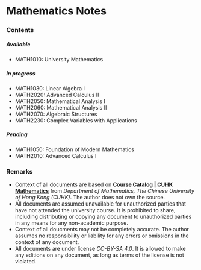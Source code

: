 # Mathematics Notes
### Contents
##### Available
- MATH1010: University Mathematics

##### In progress
- MATH1030: Linear Algebra I
- MATH2020: Advanced Calculus II
- MATH2050: Mathematical Analysis I
- MATH2060: Mathematical Analysis II
- MATH2070: Algebraic Structures
- MATH2230: Complex Variables with Applications

##### Pending
- MATH1050: Foundation of Modern Mathematics
- MATH2010: Advanced Calculus I

### Remarks
- Context of all documents are based on [**Course Catalog | CUHK Mathematics**](https://www.math.cuhk.edu.hk/course) from *Department of Mathematics, The Chinese University of Hong Kong (CUHK)*. The author does not own the source.
- All documents are assumed unavailable for unauthorized parties that have not attended the university course. It is prohibited to share, including distributing or copying any document to unauthorized parties in any means for any non-academic purpose.
- Context of all doucments may not be completely accurate. The author assumes no responsibility or liability for any errors or omissions in the context of any document.
- All documents are under license *CC-BY-SA 4.0*. It is allowed to make any editions on any document, as long as terms of the license is not violated.
